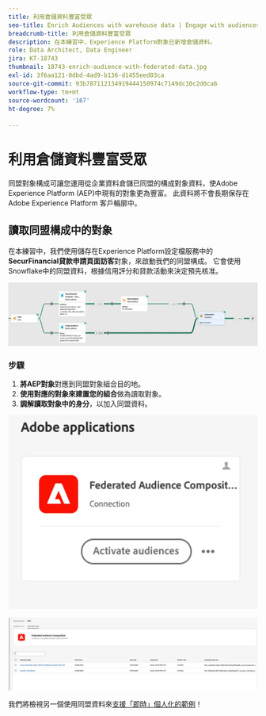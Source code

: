 ```yaml
---
title: 利用倉儲資料豐富受眾
seo-title: Enrich Audiences with warehouse data | Engage with audiences directly from your data warehouse using Federated Audience Composition
breadcrumb-title: 利用倉儲資料豐富受眾
description: 在本練習中，Experience Platform對象已新增倉儲資料。
role: Data Architect, Data Engineer
jira: KT-18743
thumbnail: 18743-enrich-audience-with-federated-data.jpg
exl-id: 3f6aa121-0dbd-4ad9-b136-d1455eed03ca
source-git-commit: 93b787112134919444150974c7149dc10c2d0ca6
workflow-type: tm+mt
source-wordcount: '167'
ht-degree: 7%

---
```


# 利用倉儲資料豐富受眾

同盟對象構成可讓您運用從企業資料倉儲已同盟的構成對象資料，使Adobe Experience Platform (AEP)中現有的對象更為豐富。 此資料將不會長期保存在 Adobe Experience Platform 客戶輪廓中。

## 讀取同盟構成中的對象

在本練習中，我們使用儲存在Experience Platform設定檔服務中的&#x200B;**SecurFinancial貸款申請頁面訪客**&#x200B;對象，來啟動我們的同盟構成。 它會使用Snowflake中的同盟資料，根據信用評分和貸款活動來決定預先核准。

![federated-composition-example](assets/snowflake-preapproval.png)

### 步驟

1. **將AEP對象**&#x200B;對應到同盟對象組合目的地。
2. **使用對應的對象來建置您的組合**&#x200B;做為讀取對象。
3. **調解讀取對象中的身分**，以加入同盟資料。

![federated-method-1-1](assets/federated-method-1-1.png)

![federated-method-1-2](assets/federated-method-1-2.png)

我們將檢視另一個使用同盟資料來[支援「即時」個人化的範例](deliver-in-the-moment-personalization.md)！
